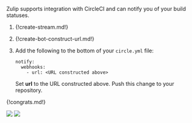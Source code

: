 Zulip supports integration with CircleCI and can notify you of
your build statuses.

1. {!create-stream.md!}

1. {!create-bot-construct-url.md!}

1. Add the following to the bottom of your `circle.yml` file:

    ```
    notify:
      webhooks:
        - url: <URL constructed above>
    ```

    Set **url** to the URL constructed above. Push this change to your repository.

{!congrats.md!}

![](/static/images/integrations/circleci/001.png)
![](/static/images/integrations/circleci/002.png)

